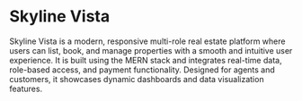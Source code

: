 # Skyline Vista

Skyline Vista is a modern, responsive multi-role real estate platform where users can list, book, and manage properties with a smooth and intuitive user experience. It is built using the MERN stack and integrates real-time data, role-based access, and payment functionality. Designed for agents and customers, it showcases dynamic dashboards and data visualization features.

